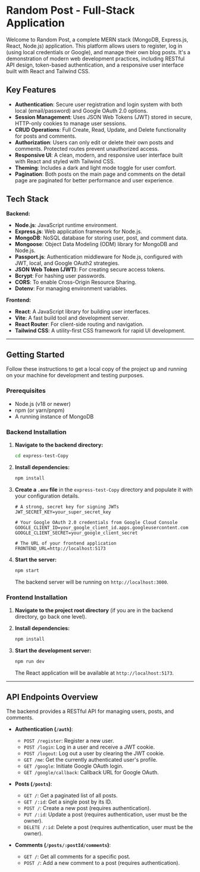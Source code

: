 # Random Post - Full-Stack Application

Welcome to Random Post, a complete MERN stack (MongoDB, Express.js, React, Node.js) application. This platform allows users to register, log in (using local credentials or Google), and manage their own blog posts. It's a demonstration of modern web development practices, including RESTful API design, token-based authentication, and a responsive user interface built with React and Tailwind CSS.

## Key Features

-   **Authentication**: Secure user registration and login system with both local (email/password) and Google OAuth 2.0 options.
-   **Session Management**: Uses JSON Web Tokens (JWT) stored in secure, HTTP-only cookies to manage user sessions.
-   **CRUD Operations**: Full Create, Read, Update, and Delete functionality for posts and comments.
-   **Authorization**: Users can only edit or delete their own posts and comments. Protected routes prevent unauthorized access.
-   **Responsive UI**: A clean, modern, and responsive user interface built with React and styled with Tailwind CSS.
-   **Theming**: Includes a dark and light mode toggle for user comfort.
-   **Pagination**: Both posts on the main page and comments on the detail page are paginated for better performance and user experience.

## Tech Stack

**Backend:**
-   **Node.js**: JavaScript runtime environment.
-   **Express.js**: Web application framework for Node.js.
-   **MongoDB**: NoSQL database for storing user, post, and comment data.
-   **Mongoose**: Object Data Modeling (ODM) library for MongoDB and Node.js.
-   **Passport.js**: Authentication middleware for Node.js, configured with JWT, local, and Google OAuth2 strategies.
-   **JSON Web Token (JWT)**: For creating secure access tokens.
-   **Bcrypt**: For hashing user passwords.
-   **CORS**: To enable Cross-Origin Resource Sharing.
-   **Dotenv**: For managing environment variables.

**Frontend:**
-   **React**: A JavaScript library for building user interfaces.
-   **Vite**: A fast build tool and development server.
-   **React Router**: For client-side routing and navigation.
-   **Tailwind CSS**: A utility-first CSS framework for rapid UI development.

---

## Getting Started

Follow these instructions to get a local copy of the project up and running on your machine for development and testing purposes.

### Prerequisites

-   Node.js (v18 or newer)
-   npm (or yarn/pnpm)
-   A running instance of MongoDB

### Backend Installation

1.  **Navigate to the backend directory:**
    ```bash
    cd express-test-Copy
    ```

2.  **Install dependencies:**
    ```bash
    npm install
    ```

3.  **Create a `.env` file** in the `express-test-Copy` directory and populate it with your configuration details.

    ```env
    # A strong, secret key for signing JWTs
    JWT_SECRET_KEY=your_super_secret_key

    # Your Google OAuth 2.0 credentials from Google Cloud Console
    GOOGLE_CLIENT_ID=your_google_client_id.apps.googleusercontent.com
    GOOGLE_CLIENT_SECRET=your_google_client_secret

    # The URL of your frontend application
    FRONTEND_URL=http://localhost:5173
    ```

4.  **Start the server:**
    ```bash
    npm start
    ```
    The backend server will be running on `http://localhost:3000`.

### Frontend Installation

1.  **Navigate to the project root directory** (if you are in the backend directory, go back one level).

2.  **Install dependencies:**
    ```bash
    npm install
    ```

3.  **Start the development server:**
    ```bash
    npm run dev
    ```
    The React application will be available at `http://localhost:5173`.

---

## API Endpoints Overview

The backend provides a RESTful API for managing users, posts, and comments.

-   **Authentication (`/auth`)**:
    -   `POST /register`: Register a new user.
    -   `POST /login`: Log in a user and receive a JWT cookie.
    -   `POST /logout`: Log out a user by clearing the JWT cookie.
    -   `GET /me`: Get the currently authenticated user's profile.
    -   `GET /google`: Initiate Google OAuth login.
    -   `GET /google/callback`: Callback URL for Google OAuth.

-   **Posts (`/posts`)**:
    -   `GET /`: Get a paginated list of all posts.
    -   `GET /:id`: Get a single post by its ID.
    -   `POST /`: Create a new post (requires authentication).
    -   `PUT /:id`: Update a post (requires authentication, user must be the owner).
    -   `DELETE /:id`: Delete a post (requires authentication, user must be the owner).

-   **Comments (`/posts/:postId/comments`)**:
    -   `GET /`: Get all comments for a specific post.
    -   `POST /`: Add a new comment to a post (requires authentication).
